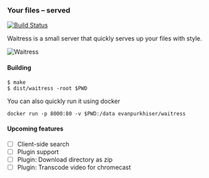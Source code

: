 ### Your files – served

[![Build Status](https://www.travis-ci.com/EvanPurkhiser/waitress.svg?branch=master)](https://www.travis-ci.com/EvanPurkhiser/waitress)

Waitress is a small server that quickly serves up your files with style.

![Waitress](https://i.imgur.com/WM2DcjP.png)

#### Building

```
$ make
$ dist/waitress -root $PWD
```

You can also quickly run it using docker

```
docker run -p 8000:80 -v $PWD:/data evanpurkhiser/waitress
```

#### Upcoming features

- [ ] Client-side search
- [ ] Plugin support
- [ ] Plugin: Download directory as zip
- [ ] Plugin: Transcode video for chromecast
